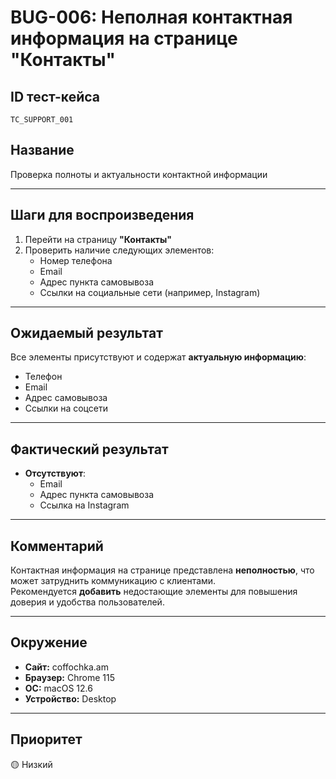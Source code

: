 # BUG-006: Неполная контактная информация на странице "Контакты"

## ID тест-кейса
`TC_SUPPORT_001`

## Название
Проверка полноты и актуальности контактной информации

---

## Шаги для воспроизведения
1. Перейти на страницу **"Контакты"**
2. Проверить наличие следующих элементов:
   - Номер телефона
   - Email
   - Адрес пункта самовывоза
   - Ссылки на социальные сети (например, Instagram)

---

## Ожидаемый результат
Все элементы присутствуют и содержат **актуальную информацию**:
- Телефон
- Email
- Адрес самовывоза
- Ссылки на соцсети

---

## Фактический результат
- **Отсутствуют**:
  - Email
  - Адрес пункта самовывоза
  - Ссылка на Instagram

---

## Комментарий
Контактная информация на странице представлена **неполностью**, что может затруднить коммуникацию с клиентами.  
Рекомендуется **добавить** недостающие элементы для повышения доверия и удобства пользователей.

---

## Окружение
- **Сайт:** coffochka.am  
- **Браузер:** Chrome 115  
- **ОС:** macOS 12.6  
- **Устройство:** Desktop

---

## Приоритет
🟡 Низкий
